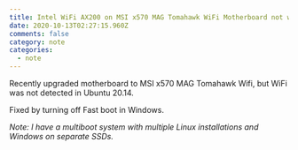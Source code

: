 ```yaml
---
title: Intel WiFi AX200 on MSI x570 MAG Tomahawk WiFi Motherboard not working
date: 2020-10-13T02:27:15.960Z
comments: false
category: note
categories:
  - note
---
```

Recently upgraded motherboard to MSI x570 MAG Tomahawk Wifi, but WiFi was not detected in Ubuntu 20.14.
<!--more-->
Fixed by turning off Fast boot in Windows.

*Note: I have a multiboot system with multiple Linux installations and Windows on separate SSDs.*
